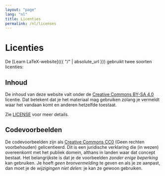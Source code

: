 ```yaml
---
layout: "page"
lang: "nl"
title: Licenties
permalink: /nl/licenses
---
```


# Licenties

De [Learn LaTeX-website]({{ "/" | absolute_url }}) gebruikt twee soorten licenties:

## Inhoud

De inhoud van deze website valt onder de [Creative Commons BY-SA 4.0](https://creativecommons.org/licenses/by-sa/4.0/) licentie.
Dat betekent dat je het materiaal mag gebruiken zolang je vermeldt waar het vandaan komt en anderen hetzelfde toestaat.

Zie [LICENSE](../LICENSE) voor meer details.

## Codevoorbeelden

De codevoorbeelden zijn als [Creative Commons CC0](https://creativecommons.org/share-your-work/public-domain/cc0/)
(Geen rechten voorbehouden) gelicentieerd.
Dit is een juridische verklaring die (in wezen) overeenkomt met het publiek domein, althans in landen waar dat concept bestaat.
Het belangrijkste is dat je de voorbeelden _zonder enige beperking_ kan gebruiken.
Je hoeft _geen bronvermelding_ te geven en als je ze aanpast, dan moet je de _wijzigingen niet delen_: je kan ze gewoon gebruiken.
